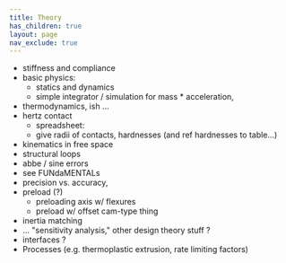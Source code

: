 ```yaml
---
title: Theory
has_children: true 
layout: page
nav_exclude: true 
---
```


- stiffness and compliance 
- basic physics:
  - statics and dynamics 
  - simple integrator / simulation for mass * acceleration, 
- thermodynamics, ish ... 
- hertz contact 
  - spreadsheet: 
  - give radii of contacts, hardnesses (and ref hardnesses to table...)
- kinematics in free space 
- structural loops 
- abbe / sine errors 
- see FUNdaMENTALs
- precision vs. accuracy, 
- preload (?) 
	- preloading axis w/ flexures 
	- preload w/ offset cam-type thing 
- inertia matching
- ... "sensitivity analysis," other design theory stuff ? 
- interfaces ?
- Processes (e.g. thermoplastic extrusion, rate limiting factors)
